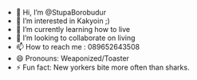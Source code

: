 - 👋 Hi, I’m @StupaBorobudur
- 👀 I’m interested in Kakyoin ;)
- 🌱 I’m currently learning how to live
- 💞️ I’m looking to collaborate on living
- 📫 How to reach me : 089652643508
- 😄 Pronouns: Weaponized/Toaster
- ⚡ Fun fact: New yorkers bite more often than sharks.

<!---
StupaBorobudur/StupaBorobudur is a ✨ special ✨ repository because its `README.md` (this file) appears on your GitHub profile.
You can click the Preview link to take a look at your changes.
--->
